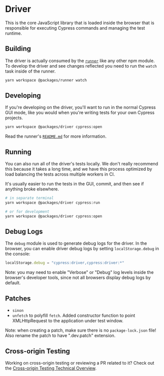 # Driver

This is the core JavaScript library that is loaded inside the browser that is responsible for executing Cypress commands and managing the test runtime.

## Building

The driver is actually consumed by the [`runner`](../runner) like any other npm module. To develop the driver and see changes reflected you need to run the `watch` task inside of the runner.

```bash
yarn workspace @packages/runner watch
```

## Developing

If you're developing on the driver, you'll want to run in the normal Cypress GUI mode, like you would when you're writing tests for your own Cypress projects.

```bash
yarn workspace @packages/driver cypress:open
```

Read the runner's [`README.md`](../runner/README.md) for more information.

## Running

You can also run all of the driver's tests locally. We don't really recommend this because it takes a long time, and we have this process optimized by load balancing the tests across multiple workers in CI.

It's usually easier to run the tests in the GUI, commit, and then see if anything broke elsewhere.

```bash
# in separate terminal
yarn workspace @packages/driver cypress:run

# or for development
yarn workspace @packages/driver cypress:open
```

## Debug Logs

The `debug` module is used to generate debug logs for the driver. In the browser, you can enable driver debug logs by setting `localStorage.debug` in the console:

```js
localStorage.debug = "cypress:driver,cypress:driver:*"
```

Note: you may need to enable "Verbose" or "Debug" log levels inside the browser's developer tools, since not all browsers display debug logs by default.

## Patches

- `sinon`
- `unfetch` to polyfill `fetch`. Added constructor function to point XMLHttpRequest to the application under test window.

Note: when creating a patch, make sure there is no `package-lock.json` file! Also rename the patch to have ".dev.patch" extension.

## Cross-origin Testing

Working on cross-origin testing or reviewing a PR related to it? Check out the [Cross-origin Testing Technical Overview](./cross-origin-testing.md).

<!-- ## Catalog of Events

TODO: this data is accurate but also somewhat out of date.

### Order of Runnable Events

| Event                 | From    | To      | Description                                                                                                                                                   |
| --------------------- | ------- | ------- | ------------------------------------------------------------------------------------------------------------------------------------------------------------- |
| restart:test:run      | Runner  | Anyone  | when cypress has been told to 're-run' and before iframes have been loaded. typically seen after a test change or the 'restart tests' button has been clicked |
| before:add            | Runner  | Anyone  | before any tests have been added to the UI                                                                                                                    |
| suite:add             | Runner  | Anyone  | when a suite should be added to the UI                                                                                                                        |
| test:add              | Runner  | Anyone  | when a test should be added to the UI                                                                                                                         |
| after:add             | Runner  | Anyone  | when all runnables have been added to the UI                                                                                                                  |
| runnables:ready       | Runner  | Anyone  | when all runnables have been reduced to basic objects                                                                                                         |
| mocha:start           | Mocha   | Cypress | when mocha runner triggers its 'start' event                                                                                                                  |
| suite:start           | Mocha   | Cypress | when mocha runner fires its 'suite' event                                                                                                                     |
| test:before:run:async | Cypress | Anyone  | before any code has run for a particular test                                                                                                                 |
| test:before:run:async | Cypress | Cypress | before any hooks for a test have started                                                                                                                      |
| hook:start            | Mocha   | Cypress | when mocha runner fires its 'hook' event                                                                                                                      |
| test:start            | Mocha   | Cypress | when mocha runner fires its 'test' event                                                                                                                      |
| suite:end             | Mocha   | Cypress | when mocha runner fires its 'suite end' event                                                                                                                 |
| hook:end              | Mocha   | Cypress | when mocha runner fires its 'hook end' event                                                                                                                  |
| mocha:pass            | Mocha   | Cypress | when mocha runner fires its 'pass' event                                                                                                                      |
| mocha:pending         | Mocha   | Cypress | when mocha runner fires its 'pending' event                                                                                                                   |
| mocha:fail            | Mocha   | Cypress | when mocha runner fires its 'fail' event                                                                                                                      |
| test:end              | Mocha   | Cypress | when mocha runner fires its 'test end' event                                                                                                                  |
| test:results:ready    | Runner  | Anyone  | when we receive the 'test:end' event                                                                                                                          |
| test:after:run        | Cypress | Anyone  | after any code has run for a test                                                                                                                             |
| mocha:end             | Mocha   | Cypress | when mocha runner fires its 'end' event                                                                                                                       |
| after:run             | Runner  | Anyone  | after run has finished                                                                                                                                        |

### Command Events

| Event             | From    | To     | Description                                                  |
| ----------------- | ------- | ------ | ------------------------------------------------------------ |
| log               | Cypress | Runner | when log entries have been added (commands / routes / spies) |
| log:state:changed | Cypress | Runner | when an existing logs state or attributes have changed       |

### Automation Events

| Event         | From    | To     | Description                               |
| ------------- | ------- | ------ | ----------------------------------------- |
| get:cookies   | Cypress | Runner | when cookies are being requested          |
| get:cookie    | Cypress | Runner | when a cookie is being requested          |
| set:cookie    | Cypress | Runner | when setting cookie is being requested    |
| clear:cookie  | Cypress | Runner | when clearing a cookie is being requested |
| clear:cookies | Cypress | Runner | when clearing cookies is being requested  |
| message       | Cypress | Runner | when a msg is being requested             |
| fixture       | Cypress | Runner | when a fixture is being requested         |
| request       | Cypress | Runner | when a request is being requested         |
| exec          | Cypress | Runner | when exec is being requested              |
| paused        | Cypress | Runner | when pausing is being requested           |

### AUT Events

| Event        | From    | To     | Description                              |
| ------------ | ------- | ------ | ---------------------------------------- |
| url:changed  | Cypress | Anyone | when aut app url is changed              |
| page:loading | Cypress | Anyone | when aut app is currently loading a page |
| viewport     | Cypress | Anyone | when viewport has changed                |

### Server Sent Events

| Event                   | From   | To     | Description                               |
| ----------------------- | ------ | ------ | ----------------------------------------- |
| watched:file:changed    | Server | Runner | when user has changed local spec file     |
| automation:push:message | Server | Runner | when automation server has sent a message |

## Example 1.

Given this test:

```js
describe('parent', () => {
  it('child', () => {
    cy.visit('/index.html')
  })
})
```

The Driver would emit the following events:

| Event |
| ----- ||>
